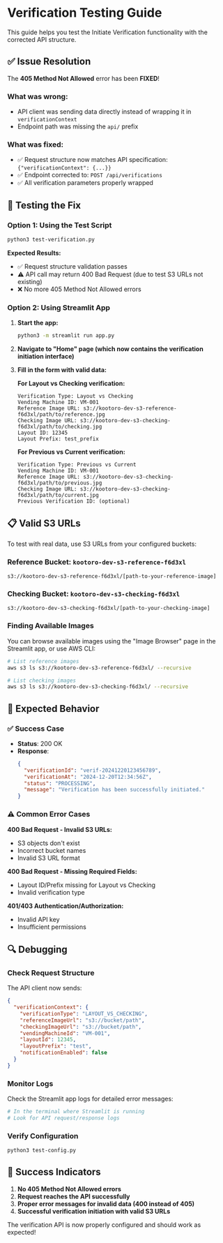 # Verification Testing Guide

This guide helps you test the Initiate Verification functionality with the corrected API structure.

## ✅ Issue Resolution

The **405 Method Not Allowed** error has been **FIXED**! 

### What was wrong:
- API client was sending data directly instead of wrapping it in `verificationContext`
- Endpoint path was missing the `api/` prefix

### What was fixed:
- ✅ Request structure now matches API specification: `{"verificationContext": {...}}`
- ✅ Endpoint corrected to: `POST /api/verifications`
- ✅ All verification parameters properly wrapped

## 🧪 Testing the Fix

### Option 1: Using the Test Script
```bash
python3 test-verification.py
```

**Expected Results:**
- ✅ Request structure validation passes
- ⚠️ API call may return 400 Bad Request (due to test S3 URLs not existing)
- ❌ No more 405 Method Not Allowed errors

### Option 2: Using Streamlit App

1. **Start the app:**
   ```bash
   python3 -m streamlit run app.py
   ```

2. **Navigate to "Home" page (which now contains the verification initiation interface)**

3. **Fill in the form with valid data:**

   **For Layout vs Checking verification:**
   ```
   Verification Type: Layout vs Checking
   Vending Machine ID: VM-001
   Reference Image URL: s3://kootoro-dev-s3-reference-f6d3xl/path/to/reference.jpg
   Checking Image URL: s3://kootoro-dev-s3-checking-f6d3xl/path/to/checking.jpg
   Layout ID: 12345
   Layout Prefix: test_prefix
   ```

   **For Previous vs Current verification:**
   ```
   Verification Type: Previous vs Current
   Vending Machine ID: VM-001
   Reference Image URL: s3://kootoro-dev-s3-checking-f6d3xl/path/to/previous.jpg
   Checking Image URL: s3://kootoro-dev-s3-checking-f6d3xl/path/to/current.jpg
   Previous Verification ID: (optional)
   ```

## 📋 Valid S3 URLs

To test with real data, use S3 URLs from your configured buckets:

### Reference Bucket: `kootoro-dev-s3-reference-f6d3xl`
```
s3://kootoro-dev-s3-reference-f6d3xl/[path-to-your-reference-image]
```

### Checking Bucket: `kootoro-dev-s3-checking-f6d3xl`
```
s3://kootoro-dev-s3-checking-f6d3xl/[path-to-your-checking-image]
```

### Finding Available Images

You can browse available images using the "Image Browser" page in the Streamlit app, or use AWS CLI:

```bash
# List reference images
aws s3 ls s3://kootoro-dev-s3-reference-f6d3xl/ --recursive

# List checking images  
aws s3 ls s3://kootoro-dev-s3-checking-f6d3xl/ --recursive
```

## 🎯 Expected Behavior

### ✅ Success Case
- **Status**: 200 OK
- **Response**: 
  ```json
  {
    "verificationId": "verif-20241220123456789",
    "verificationAt": "2024-12-20T12:34:56Z",
    "status": "PROCESSING",
    "message": "Verification has been successfully initiated."
  }
  ```

### ⚠️ Common Error Cases

**400 Bad Request - Invalid S3 URLs:**
- S3 objects don't exist
- Incorrect bucket names
- Invalid S3 URL format

**400 Bad Request - Missing Required Fields:**
- Layout ID/Prefix missing for Layout vs Checking
- Invalid verification type

**401/403 Authentication/Authorization:**
- Invalid API key
- Insufficient permissions

## 🔍 Debugging

### Check Request Structure
The API client now sends:
```json
{
  "verificationContext": {
    "verificationType": "LAYOUT_VS_CHECKING",
    "referenceImageUrl": "s3://bucket/path",
    "checkingImageUrl": "s3://bucket/path", 
    "vendingMachineId": "VM-001",
    "layoutId": 12345,
    "layoutPrefix": "test",
    "notificationEnabled": false
  }
}
```

### Monitor Logs
Check the Streamlit app logs for detailed error messages:
```bash
# In the terminal where Streamlit is running
# Look for API request/response logs
```

### Verify Configuration
```bash
python3 test-config.py
```

## 🎉 Success Indicators

1. **No 405 Method Not Allowed errors**
2. **Request reaches the API successfully**
3. **Proper error messages for invalid data (400 instead of 405)**
4. **Successful verification initiation with valid S3 URLs**

The verification API is now properly configured and should work as expected!
